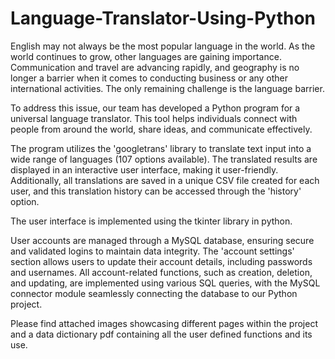 # Language-Translator-Using-Python

English may not always be the most popular language in the world. As the world continues to grow, other languages are gaining importance. Communication and travel are advancing rapidly, and geography is no longer a barrier when it comes to conducting business or any other international activities. The only remaining challenge is the language barrier.

To address this issue, our team has developed a Python program for a universal language translator. This tool helps individuals connect with people from around the world, share ideas, and communicate effectively.

The program utilizes the 'googletrans' library to translate text input into a wide range of languages (107 options available). The translated results are displayed in an interactive user interface, making it user-friendly. Additionally, all translations are saved in a unique CSV file created for each user, and this translation history can be accessed through the 'history' option.

The user interface is implemented using the tkinter library in python.

User accounts are managed through a MySQL database, ensuring secure and validated logins to maintain data integrity. The 'account settings' section allows users to update their account details, including passwords and usernames. All account-related functions, such as creation, deletion, and updating, are implemented using various SQL queries, with the MySQL connector module seamlessly connecting the database to our Python project.

Please find attached images showcasing different pages within the project and a data dictionary pdf containing all the user defined functions and its use.

